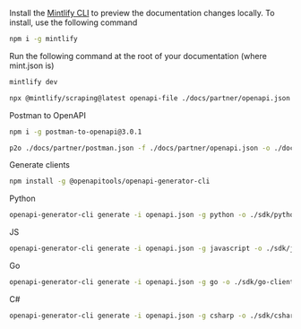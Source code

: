 Install the [Mintlify CLI](https://www.npmjs.com/package/mintlify) to preview the documentation changes locally. To install, use the following command

```bash
npm i -g mintlify
```

Run the following command at the root of your documentation (where mint.json is)

```bash
mintlify dev
```

```bash
npx @mintlify/scraping@latest openapi-file ./docs/partner/openapi.json -o ./docs/partner/

```

Postman to OpenAPI

```bash
npm i -g postman-to-openapi@3.0.1
```

```bash
p2o ./docs/partner/postman.json -f ./docs/partner/openapi.json -o ./docs/partner/p2o.options.json
```

Generate clients

```bash
npm install -g @openapitools/openapi-generator-cli
```

Python

```bash
openapi-generator-cli generate -i openapi.json -g python -o ./sdk/python-client
```

JS

```bash
openapi-generator-cli generate -i openapi.json -g javascript -o ./sdk/javascript-client
```

Go

```bash
openapi-generator-cli generate -i openapi.json -g go -o ./sdk/go-client
```

C#

```bash
openapi-generator-cli generate -i openapi.json -g csharp -o ./sdk/csharp-client
```
